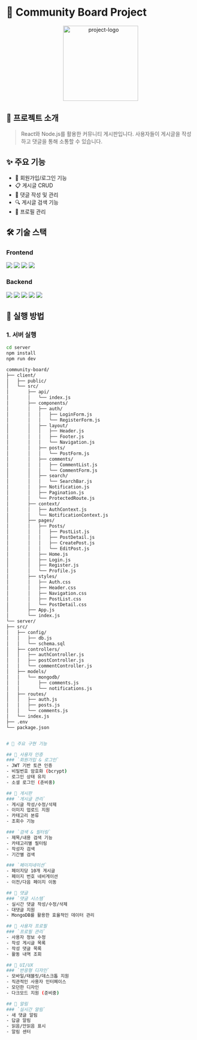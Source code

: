 # 🌟 Community Board Project

<p align="center">
 <img src="project-logo.png" alt="project-logo" width="200">
</p>

## 📝 프로젝트 소개
> React와 Node.js를 활용한 커뮤니티 게시판입니다. 사용자들이 게시글을 작성하고 댓글을 통해 소통할 수 있습니다.

## ✨ 주요 기능
- 💫 회원가입/로그인 기능
- 📋 게시글 CRUD
- 💭 댓글 작성 및 관리
- 🔍 게시글 검색 기능
- 👤 프로필 관리

## 🛠 기술 스택

### Frontend
<img src="https://img.shields.io/badge/React-61DAFB?style=flat-square&logo=React&logoColor=black"/>
<img src="https://img.shields.io/badge/React Router-CA4245?style=flat-square&logo=React Router&logoColor=white"/>
<img src="https://img.shields.io/badge/Axios-5A29E4?style=flat-square&logo=Axios&logoColor=white"/>
<img src="https://img.shields.io/badge/Tailwind CSS-06B6D4?style=flat-square&logo=Tailwind CSS&logoColor=white"/>

### Backend
<img src="https://img.shields.io/badge/Node.js-339933?style=flat-square&logo=Node.js&logoColor=white"/>
<img src="https://img.shields.io/badge/Express-000000?style=flat-square&logo=Express&logoColor=white"/>
<img src="https://img.shields.io/badge/MySQL-4479A1?style=flat-square&logo=MySQL&logoColor=white"/>
<img src="https://img.shields.io/badge/MongoDB-47A248?style=flat-square&logo=MongoDB&logoColor=white"/>
<img src="https://img.shields.io/badge/JWT-000000?style=flat-square&logo=JSON Web Tokens&logoColor=white"/>

## 🚀 실행 방법

### 1. 서버 실행
```bash
cd server
npm install
npm run dev

community-board/
├── client/
│   ├── public/
│   └── src/
│       ├── api/
│       │   └── index.js
│       ├── components/
│       │   ├── auth/
│       │   │   ├── LoginForm.js
│       │   │   └── RegisterForm.js
│       │   ├── layout/
│       │   │   ├── Header.js
│       │   │   ├── Footer.js
│       │   │   └── Navigation.js
│       │   ├── posts/
│       │   │   └── PostForm.js
│       │   ├── comments/
│       │   │   ├── CommentList.js
│       │   │   └── CommentForm.js
│       │   ├── search/
│       │   │   └── SearchBar.js
│       │   ├── Notification.js
│       │   ├── Pagination.js
│       │   └── ProtectedRoute.js
│       ├── context/
│       │   ├── AuthContext.js
│       │   └── NotificationContext.js
│       ├── pages/
│       │   ├── Posts/
│       │   │   ├── PostList.js
│       │   │   ├── PostDetail.js
│       │   │   ├── CreatePost.js
│       │   │   └── EditPost.js
│       │   ├── Home.js
│       │   ├── Login.js
│       │   ├── Register.js
│       │   └── Profile.js
│       ├── styles/
│       │   ├── Auth.css
│       │   ├── Header.css
│       │   ├── Navigation.css
│       │   ├── PostList.css
│       │   └── PostDetail.css
│       ├── App.js
│       └── index.js
└── server/
├── src/
│   ├── config/
│   │   ├── db.js
│   │   └── schema.sql
│   ├── controllers/
│   │   ├── authController.js
│   │   ├── postController.js
│   │   └── commentController.js
│   ├── models/
│   │   └── mongodb/
│   │       ├── comments.js
│   │       └── notifications.js
│   ├── routes/
│   │   ├── auth.js
│   │   ├── posts.js
│   │   └── comments.js
│   └── index.js
├── .env
└── package.json


# 💫 주요 구현 기능

## 🔐 사용자 인증
### `회원가입 & 로그인`
- JWT 기반 토큰 인증
- 비밀번호 암호화 (bcrypt)
- 로그인 상태 유지
- 소셜 로그인 (준비중)

## 📝 게시판
### `게시글 관리`
- 게시글 작성/수정/삭제
- 이미지 업로드 지원
- 카테고리 분류
- 조회수 기능

### `검색 & 필터링`
- 제목/내용 검색 기능
- 카테고리별 필터링
- 작성자 검색
- 기간별 검색

### `페이지네이션`
- 페이지당 10개 게시글
- 페이지 번호 네비게이션
- 이전/다음 페이지 이동

## 💬 댓글
### `댓글 시스템`
- 실시간 댓글 작성/수정/삭제
- 대댓글 지원
- MongoDB를 활용한 효율적인 데이터 관리

## 👤 사용자 프로필
### `프로필 관리`
- 사용자 정보 수정
- 작성 게시글 목록
- 작성 댓글 목록
- 활동 내역 조회

## 🎨 UI/UX
### `반응형 디자인`
- 모바일/태블릿/데스크톱 지원
- 직관적인 사용자 인터페이스
- 모던한 디자인
- 다크모드 지원 (준비중)

## 🔔 알림
### `실시간 알림`
- 새 댓글 알림
- 답글 알림
- 읽음/안읽음 표시
- 알림 센터
